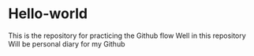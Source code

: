 # Hello-world
This is the repository for practicing the Github flow
Well in this repository Will be personal diary for my Github
